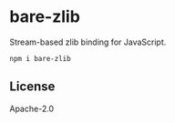 # bare-zlib

Stream-based zlib binding for JavaScript.

```
npm i bare-zlib
```

## License

Apache-2.0
